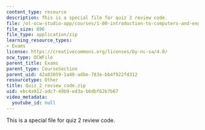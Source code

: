 ```yaml
---
content_type: resource
description: This is a special file for quiz 2 review code.
file: /ol-ocw-studio-app/courses/1-00-introduction-to-computers-and-engineering-problem-solving-spring-2012/ebc4a912adc749b9ed3ab6dbf62b7b67_Quiz_2_review_code.zip
file_size: 896
file_type: application/zip
learning_resource_types:
- Exams
license: https://creativecommons.org/licenses/by-nc-sa/4.0/
ocw_type: OCWFile
parent_title: Exams
parent_type: CourseSection
parent_uid: 42a83059-1a48-adbe-783e-bb4f922fd312
resourcetype: Other
title: Quiz_2_review_code.zip
uid: ebc4a912-adc7-49b9-ed3a-b6dbf62b7b67
video_metadata:
  youtube_id: null
---
```

This is a special file for quiz 2 review code.